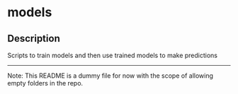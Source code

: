 # models
## Description
Scripts to train models and then use trained models to make predictions

---

Note: This README is a dummy file for now with the scope of allowing empty folders in the repo.
